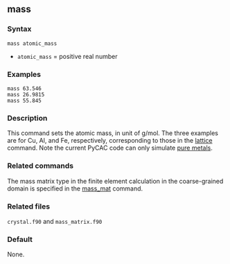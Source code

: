 ## mass

### Syntax

	mass atomic_mass

* `atomic_mass` = positive real number

### Examples

	mass 63.546
	mass 26.9815
	mass 55.845

### Description

This command sets the atomic mass, in unit of g/mol. The three examples are for Cu, Al, and Fe, respectively, corresponding to those in the [lattice](lattice.md) command. Note the current PyCAC code can only simulate [pure metals](../chapter1/pycac-feature.md).

### Related commands

The mass matrix type in the finite element calculation in the coarse-grained domain is specified in the [mass_mat](mass_mat.md) command.

### Related files

`crystal.f90` and `mass_matrix.f90`

### Default

None.